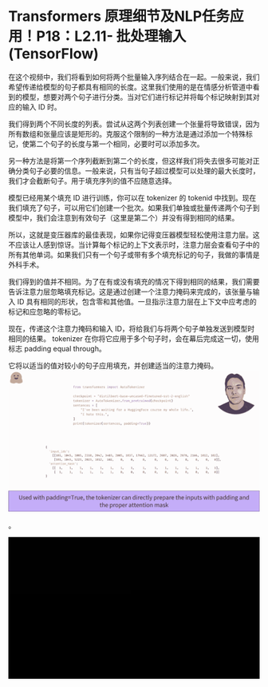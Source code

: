 #  Transformers 原理细节及NLP任务应用！P18：L2.11- 批处理输入(TensorFlow) 

在这个视频中，我们将看到如何将两个批量输入序列结合在一起。一般来说，我们希望传递给模型的句子都具有相同的长度。这里我们使用的是在情感分析管道中看到的模型，想要对两个句子进行分类。当对它们进行标记并将每个标记映射到其对应的输入 ID 时。

我们得到两个不同长度的列表。尝试从这两个列表创建一个张量将导致错误，因为所有数组和张量应该是矩形的。克服这个限制的一种方法是通过添加一个特殊标记，使第二个句子的长度与第一个相同，必要时可以添加多次。

另一种方法是将第一个序列截断到第二个的长度，但这样我们将失去很多可能对正确分类句子必要的信息。一般来说，只有当句子超过模型可以处理的最大长度时，我们才会截断句子。用于填充序列的值不应随意选择。

模型已经用某个填充 ID 进行训练，你可以在 tokenizer 的 tokenid 中找到。现在我们填充了句子，可以用它们创建一个批次。如果我们单独或批量传递两个句子到模型中，我们会注意到有效句子（这里是第二个）并没有得到相同的结果。

所以，这就是变压器库的最佳表现，如果你记得变压器模型轻松使用注意力层。这不应该让人感到惊讶。当计算每个标记的上下文表示时，注意力层会查看句子中的所有其他单词。如果我们只有一个句子或带有多个填充标记的句子，我做的事情是外科手术。

我们得到的值并不相同。为了在有或没有填充的情况下得到相同的结果，我们需要告诉注意力层忽略填充标记。这是通过创建一个注意力掩码来完成的，该张量与输入 ID 具有相同的形状，包含零和其他值。一旦指示注意力层在上下文中应考虑的标记和应忽略的零标记。

现在，传递这个注意力掩码和输入 ID，将给我们与将两个句子单独发送到模型时相同的结果。 tokenizer 在你将它应用于多个句子时，会在幕后完成这一切，使用标志 padding equal through。

它将以适当的值对较小的句子应用填充，并创建适当的注意力掩码。![](img/c40f36051c2a9fefe3706b138b5c4937_1.png)

。

![](img/c40f36051c2a9fefe3706b138b5c4937_3.png)
